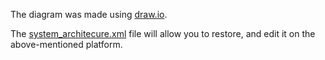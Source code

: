 The diagram was made using [draw.io](https://app.diagrams.net/).

The [system_architecure.xml](system_architecture.xml) file will allow you to restore, and edit it on the above-mentioned platform.  